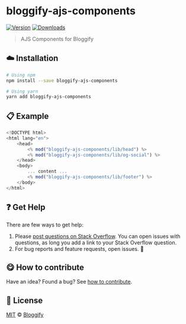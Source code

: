<!-- Please do not edit this file. Edit the `blah` field in the `package.json` instead. If in doubt, open an issue. -->


















# bloggify-ajs-components

 [![Version](https://img.shields.io/npm/v/bloggify-ajs-components.svg)](https://www.npmjs.com/package/bloggify-ajs-components) [![Downloads](https://img.shields.io/npm/dt/bloggify-ajs-components.svg)](https://www.npmjs.com/package/bloggify-ajs-components)







> AJS Components for Bloggify

















## :cloud: Installation

```sh
# Using npm
npm install --save bloggify-ajs-components

# Using yarn
yarn add bloggify-ajs-components
```













## :clipboard: Example



```js
<!DOCTYPE html>
<html lang="en">
    <head>
        <% mod("bloggify-ajs-components/lib/head") %>
        <% mod("bloggify-ajs-components/lib/og-social") %>
    </head>
    <body>
        ... content ...
        <% mod("bloggify-ajs-components/lib/footer") %>
    </body>
</html>
```











## :question: Get Help

There are few ways to get help:



 1. Please [post questions on Stack Overflow](https://stackoverflow.com/questions/ask). You can open issues with questions, as long you add a link to your Stack Overflow question.
 2. For bug reports and feature requests, open issues. :bug:
















## :yum: How to contribute
Have an idea? Found a bug? See [how to contribute][contributing].
























## :scroll: License

[MIT][license] © [Bloggify][website]






[license]: /LICENSE
[website]: https://bloggify.org
[contributing]: /CONTRIBUTING.md
[docs]: /DOCUMENTATION.md
